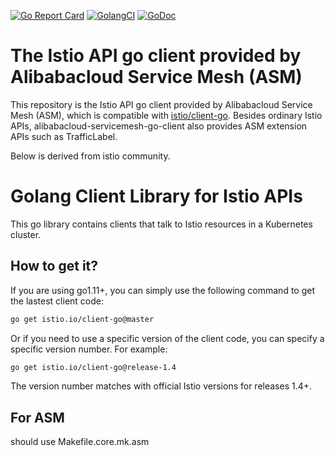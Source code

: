 [![Go Report Card](https://goreportcard.com/badge/github.com/istio/client-go)](https://goreportcard.com/report/github.com/istio/client-go)
[![GolangCI](https://golangci.com/badges/github.com/istio/client-go.svg)](https://golangci.com/r/github.com/istio/client-go)
[![GoDoc](https://godoc.org/istio.io/client-go?status.svg)](https://godoc.org/istio.io/client-go)

# The Istio API go client provided by Alibabacloud Service Mesh (ASM)

This repository is the Istio API go client provided by Alibabacloud Service Mesh (ASM), which is compatible with [istio/client-go](https://github.com/istio/client-go). Besides ordinary Istio APIs, alibabacloud-servicemesh-go-client also provides ASM extension APIs such as TrafficLabel.

Below is derived from istio community.

# Golang Client Library for Istio APIs

This go library contains clients that talk to Istio resources in a Kubernetes cluster.

## How to get it?

If you are using go1.11+, you can simply use the following command to get the lastest client code:

```sh
go get istio.io/client-go@master
```

Or if you need to use a specific version of the client code, you can specify a specific version number. For example:

```sh
go get istio.io/client-go@release-1.4
```

The version number matches with official Istio versions for releases 1.4+.


## For ASM

should use Makefile.core.mk.asm


